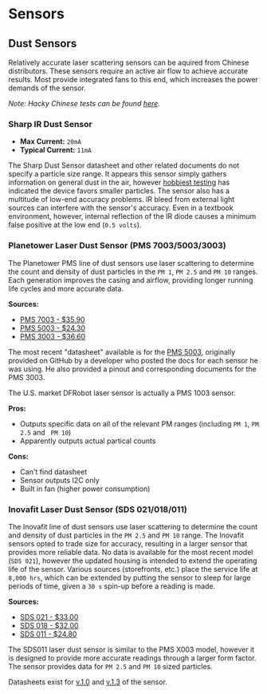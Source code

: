 # Sensors

## Dust Sensors

Relatively accurate laser scattering sensors can be aquired from Chinese distributors. These sensors require an active
air flow to achieve accurate results. Most provide integrated fans to this end, which increases the power demands of
the sensor.

*Note: Hacky Chinese tests can be found [here](http://aqicn.org/sensor/).*

### Sharp IR Dust Sensor

* **Max Current:** `20mA`
* **Typical Current:** `11mA`

The Sharp Dust Sensor datasheet and other related documents do not specify a particle size range. It appears this
sensor simply gathers information on general dust in the air, however [hobbiest testing](http://lantaukwcounter.blogspot.com/2016/01/shinyei-and-sharp-dust-sensors-looking.html)
has indicated the device favors smaller particles. The sensor also has a multitude of low-end accuracy problems. IR
bleed from external light sources can interfere with the sensor's accuracy. Even in a textbook environment, however,
internal reflection of the IR diode causes a minimum false positive at the low end (`0.5 volts`).

### Planetower Laser Dust Sensor (PMS 7003/5003/3003)

The Planetower PMS line of dust sensors use laser scattering to determine the count and density of dust particles in
the `PM 1`, `PM 2.5` and `PM 10` ranges. Each generation improves the casing and airflow, providing longer running life
cycles and more accurate data.

**Sources:**

* [PMS 7003 - $35.90](http://www.aliexpress.com/item/PLANTOWER-Laser-PM2-5-DUST-SENSOR-PMS7003-High-precision-laser-dust-concentration-sensor-digital-dust-particles/32623909733.html?spm=2114.01010208.3.1.L8QtfN&ws_ab_test=searchweb201556_0,searchweb201602_3_10017_301_406,searchweb201603_11&btsid=7def28c6-a9dd-4f3b-852e-4e0491205495)
* [PMS 5003 - $24.30](http://www.aliexpress.com/item/PM2-5-Air-particle-dust-sensor-laser-inside-digital-output-module-air-purifier-G5-High-precision/32576299965.html?spm=2114.01010208.3.2.3SFZxT&ws_ab_test=searchweb201556_0,searchweb201602_3_10017_301_406,searchweb201603_11&btsid=39e3a412-0d84-40a2-a3ad-498c07533f51)
* [PMS 3003 - $36.60](http://www.aliexpress.com/item/Laser-PM2-5-DUST-SENSOR-PMS3003-High-precision-laser-dust-concentration-sensor-digital-dust-particles-G3/32371229255.html?spm=2114.01010208.3.2.yF9PwL&ws_ab_test=searchweb201556_0,searchweb201602_3_10017_301_406,searchweb201603_11&btsid=480df32f-d3d3-439b-a506-705104ec2900)

The most recent "datasheet" available is for the [PMS 5003](https://github.com/scintilla-aircheck/AQmon/blob/master/Documents/PMS5003_LOGOELE.pdf),
originally provided on GitHub by a developer who posted the docs for each sensor he was using. He also provided a
pinout and corresponding documents for the PMS 3003.

The U.S. market DFRobot laser sensor is actually a PMS 1003 sensor.

**Pros:**
* Outputs specific data on all of the relevant PM ranges (including `PM 1`, `PM 2.5` and ` PM 10`)
* Apparently outputs actual partical counts

**Cons:**
* Can't find datasheet
* Sensor outputs I2C only
* Built in fan (higher power consumption)

### Inovafit Laser Dust Sensor (SDS 021/018/011)

The Inovafit line of dust sensors use laser scattering to determine the count and density of dust particles in the
`PM 2.5` and `PM 10` range. The Inovafit sensors opted to trade size for accuracy, resulting in a larger sensor that
provides more reliable data. No data is available for the most recent model (`SDS 021`), however the updated housing
is intended to extend the operating life of the sensor. Various sources (storefronts, etc.) place the service life at
`8,000 hrs`, which can be extended by putting the sensor to sleep for large periods of time, given a `30 s` spin-up
before a reading is made.

**Sources:**

* [SDS 021 - $33.00](http://www.aliexpress.com/item/NOVA-PM2-5-Air-particle-dust-sensor-SDS021-laser-inside-digital-output-SDS021-Laser-PM2-5/32638192686.html?spm=2114.01010208.3.2.5WLRNu&ws_ab_test=searchweb201556_0,searchweb201602_3_10017_301_406,searchweb201603_11&btsid=c4ec533a-68d6-42cc-abdc-142fff967eff)
* [SDS 018 - $32.00](http://www.aliexpress.com/item/PM2-5-Air-particle-dust-sensor-SDS018-laser-inside-digital-output-SAMPLE/32669257200.html?spm=2114.01010208.3.2.PMVmDH&ws_ab_test=searchweb201556_0,searchweb201602_3_10017_301_406,searchweb201603_11&btsid=ef18e8bc-5287-49f3-be6e-777f9e727015)
* [SDS 011 - $24.80](http://www.aliexpress.com/item/Nova-PM-sensor-SDS011-High-precision-laser-pm2-5-air-quality-detection-sensor-module-Super-dust/32606349048.html?spm=2114.01010208.3.2.kOp9l1&ws_ab_test=searchweb201556_0,searchweb201602_3_10017_301_406,searchweb201603_11&btsid=3df6cf05-6547-4532-befc-906caf4e6bbc)

The SDS011 laser dust sensor is similar to the PMS X003 model, however it is designed to provide more accurate readings
through a larger form factor. The sensor provides data for `PM 2.5` and `PM 10` sized particles.

Datasheets exist for [v.1.0](http://inovafitness.com/upload/file/20150311/14261262164716.pdf) and
[v.1.3](http://inovafitness.com/software/SDS011%20laser%20PM2.5%20sensor%20specification-V1.3.pdf) of the sensor.
